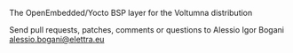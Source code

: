 The OpenEmbedded/Yocto BSP layer for the Voltumna distribution

Send pull requests, patches, comments or questions to Alessio Igor Bogani <alessio.bogani@elettra.eu>
